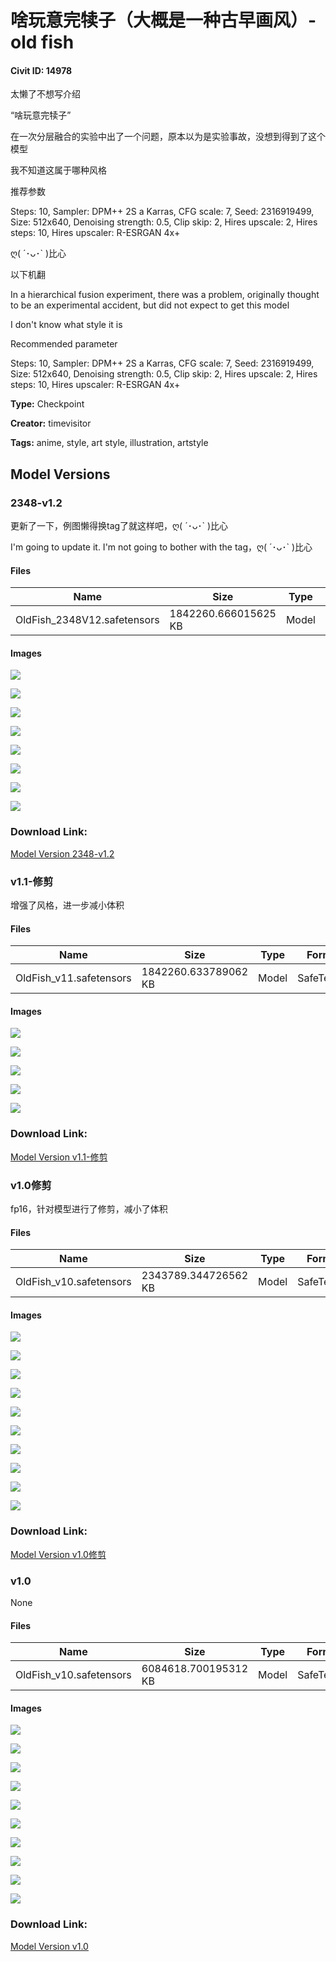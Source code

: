 # 啥玩意完犊子（大概是一种古早画风）- old fish

#### Civit ID: 14978

<p>太懒了不想写介绍</p><p>“啥玩意完犊子”</p><p>在一次分层融合的实验中出了一个问题，原本以为是实验事故，没想到得到了这个模型</p><p></p><p>我不知道这属于哪种风格</p><p></p><p>推荐参数</p><p>Steps: 10, Sampler: DPM++ 2S a Karras, CFG scale: 7, Seed: 2316919499, Size: 512x640, Denoising strength: 0.5, Clip skip: 2, Hires upscale: 2, Hires steps: 10, Hires upscaler: R-ESRGAN 4x+</p><p></p><p>ღ( ´･ᴗ･` )比心</p><p>以下机翻</p><p></p><p>In a hierarchical fusion experiment, there was a problem, originally thought to be an experimental accident, but did not expect to get this model</p><p>I don't know what style it is</p><p>Recommended parameter</p><p>Steps: 10, Sampler: DPM++ 2S a Karras, CFG scale: 7, Seed: 2316919499, Size: 512x640, Denoising strength: 0.5, Clip skip: 2, Hires upscale: 2, Hires steps: 10, Hires upscaler: R-ESRGAN 4x+</p>

**Type:** Checkpoint

**Creator:** timevisitor

**Tags:** anime, style, art style, illustration, artstyle

## Model Versions

### 2348-v1.2

<p>更新了一下，例图懒得换tag了就这样吧，ღ( ´･ᴗ･` )比心</p><p>I'm going to update it. I'm not going to bother with the tag，ღ( ´･ᴗ･` )比心</p>

#### Files

| Name | Size | Type | Format | Download Url | AutoV1 | AutoV2 | SHA256 | CRC32 | BLAKE3 |
| --- | --- | --- | --- | --- | --- | --- | --- | --- | --- |
| OldFish_2348V12.safetensors | 1842260.666015625 KB | Model | SafeTensor | https://civitai.com/api/download/models/40101 | 89CD6C70 | BD399EE451 | BD399EE451474D3A74DCE82A95663D1CCDA987A3108B309F9177A27C6288EB07 | 11C6F815 | 8FF5CEF0170CA4BD35199F9C5E9FB0754BAAB10EA61495B9FEC1380EA705884E |

#### Images

<p><img src="https://image.civitai.com/xG1nkqKTMzGDvpLrqFT7WA/8ed0f28c-dcd3-405b-d09e-3dd6a5ee3d00/width=450/443847.jpeg" /></p>

<p><img src="https://image.civitai.com/xG1nkqKTMzGDvpLrqFT7WA/1bc9b73e-f6ef-4480-1c1a-61cbb3364100/width=450/443856.jpeg" /></p>

<p><img src="https://image.civitai.com/xG1nkqKTMzGDvpLrqFT7WA/b4ffe29c-542f-4f77-41cb-daea5399b500/width=450/443850.jpeg" /></p>

<p><img src="https://image.civitai.com/xG1nkqKTMzGDvpLrqFT7WA/5f07385a-1a17-48bc-97a6-cc82a058d000/width=450/443852.jpeg" /></p>

<p><img src="https://image.civitai.com/xG1nkqKTMzGDvpLrqFT7WA/ff0f304a-bf66-4314-4839-dfdb15ce0b00/width=450/443858.jpeg" /></p>

<p><img src="https://image.civitai.com/xG1nkqKTMzGDvpLrqFT7WA/b6d22503-1116-4006-7c07-57ea50401900/width=450/443854.jpeg" /></p>

<p><img src="https://image.civitai.com/xG1nkqKTMzGDvpLrqFT7WA/e4a2331a-8e81-4c92-3ab7-fe4475c17400/width=450/443855.jpeg" /></p>

<p><img src="https://image.civitai.com/xG1nkqKTMzGDvpLrqFT7WA/8af2ab75-9b20-4d6c-f667-83e7a5003300/width=450/443857.jpeg" /></p>

### Download Link:

[Model Version 2348-v1.2](https://civitai.com/api/download/models/40101)

### v1.1-修剪

<p>增强了风格，进一步减小体积</p>

#### Files

| Name | Size | Type | Format | Download Url | AutoV1 | AutoV2 | SHA256 | CRC32 | BLAKE3 |
| --- | --- | --- | --- | --- | --- | --- | --- | --- | --- |
| OldFish_v11.safetensors | 1842260.633789062 KB | Model | SafeTensor | https://civitai.com/api/download/models/22052 | 00AD8A09 | 7BE100B0F3 | 7BE100B0F3CE86F88949E1620D1C4649139968A4B10729651079D38D2D84FAEE | 7C24401A | 271CD18ADBFFAA489E61A0EF25891F3CAAB5B6752DA4F95EB6EBE69A4142CFAA |

#### Images

<p><img src="https://image.civitai.com/xG1nkqKTMzGDvpLrqFT7WA/94b1a492-ab7c-4a85-0b68-e851747ed600/width=450/236175.jpeg" /></p>

<p><img src="https://image.civitai.com/xG1nkqKTMzGDvpLrqFT7WA/8d45abdb-342a-4aa7-a4f8-39d6e3ac5000/width=450/236174.jpeg" /></p>

<p><img src="https://image.civitai.com/xG1nkqKTMzGDvpLrqFT7WA/a643f5fd-92c7-41a3-9b16-6280ed3c4400/width=450/236173.jpeg" /></p>

<p><img src="https://image.civitai.com/xG1nkqKTMzGDvpLrqFT7WA/aaf8018e-d153-43c6-4a12-910c722cd300/width=450/236172.jpeg" /></p>

<p><img src="https://image.civitai.com/xG1nkqKTMzGDvpLrqFT7WA/c17f4684-6552-4155-d8f3-179c0437f400/width=450/236171.jpeg" /></p>

### Download Link:

[Model Version v1.1-修剪](https://civitai.com/api/download/models/22052)

### v1.0修剪

<p>fp16，针对模型进行了修剪，减小了体积</p>

#### Files

| Name | Size | Type | Format | Download Url | AutoV1 | AutoV2 | SHA256 | CRC32 | BLAKE3 |
| --- | --- | --- | --- | --- | --- | --- | --- | --- | --- |
| OldFish_v10.safetensors | 2343789.344726562 KB | Model | SafeTensor | https://civitai.com/api/download/models/18085 | CA292790 | 186F002C86 | 186F002C86BA317E90DB44FB8AA034B412EEA8E7231BD8562EF6115657FEB4A2 | 94AD02A9 | FE4A356DBE3487507E1C9C01B13DD890DE74234261FA3A6EF60692BE8BF5E08C |

#### Images

<p><img src="https://image.civitai.com/xG1nkqKTMzGDvpLrqFT7WA/a1124e60-75fb-40b9-652d-80429cbab400/width=450/185680.jpeg" /></p>

<p><img src="https://image.civitai.com/xG1nkqKTMzGDvpLrqFT7WA/5349f4ee-90e4-439c-a8ea-8362192c2b00/width=450/185679.jpeg" /></p>

<p><img src="https://image.civitai.com/xG1nkqKTMzGDvpLrqFT7WA/cf595d87-771a-4276-7d4a-301a4ba90d00/width=450/185678.jpeg" /></p>

<p><img src="https://image.civitai.com/xG1nkqKTMzGDvpLrqFT7WA/a1459c87-a8ec-4c1d-85cb-92aadda22300/width=450/185677.jpeg" /></p>

<p><img src="https://image.civitai.com/xG1nkqKTMzGDvpLrqFT7WA/00c4c5ca-c5f7-4a30-0b27-67922dc91400/width=450/185676.jpeg" /></p>

<p><img src="https://image.civitai.com/xG1nkqKTMzGDvpLrqFT7WA/e9d2b340-59ac-40b5-5602-09d8a6a9c600/width=450/185675.jpeg" /></p>

<p><img src="https://image.civitai.com/xG1nkqKTMzGDvpLrqFT7WA/6b9d8277-f48e-473f-66ca-edb102640300/width=450/185674.jpeg" /></p>

<p><img src="https://image.civitai.com/xG1nkqKTMzGDvpLrqFT7WA/c80dae0e-4182-4336-e3ca-f28328528800/width=450/185673.jpeg" /></p>

<p><img src="https://image.civitai.com/xG1nkqKTMzGDvpLrqFT7WA/81929435-982e-4101-a452-fb68dabcad00/width=450/185672.jpeg" /></p>

<p><img src="https://image.civitai.com/xG1nkqKTMzGDvpLrqFT7WA/d02d10df-7ace-419e-7884-de9127b86d00/width=450/185671.jpeg" /></p>

### Download Link:

[Model Version v1.0修剪](https://civitai.com/api/download/models/18085)

### v1.0

None

#### Files

| Name | Size | Type | Format | Download Url | AutoV1 | AutoV2 | SHA256 | CRC32 | BLAKE3 |
| --- | --- | --- | --- | --- | --- | --- | --- | --- | --- |
| OldFish_v10.safetensors | 6084618.700195312 KB | Model | SafeTensor | https://civitai.com/api/download/models/17641 | 466DB277 | D7C1CBD465 | D7C1CBD465B7A447B4FC4878E6B03D6C66D65314ECD70F496514BAB792139D15 | 86D271BC | 36F39D53FD566C1C3CA8CFE5740C9F91CE21FD91EC9574225D41073B307D2BD2 |

#### Images

<p><img src="https://image.civitai.com/xG1nkqKTMzGDvpLrqFT7WA/3e90b9ac-a518-4b93-8c11-928d9b265b00/width=450/180207.jpeg" /></p>

<p><img src="https://image.civitai.com/xG1nkqKTMzGDvpLrqFT7WA/80e1926d-c438-4194-26ea-c1877044dd00/width=450/180218.jpeg" /></p>

<p><img src="https://image.civitai.com/xG1nkqKTMzGDvpLrqFT7WA/9d74fd4d-582d-4660-c085-eced1902bc00/width=450/180217.jpeg" /></p>

<p><img src="https://image.civitai.com/xG1nkqKTMzGDvpLrqFT7WA/f0537159-4635-44c4-de5a-14ca197fdd00/width=450/180216.jpeg" /></p>

<p><img src="https://image.civitai.com/xG1nkqKTMzGDvpLrqFT7WA/61052b86-62e2-4738-9c4c-9fce4a6b0100/width=450/180215.jpeg" /></p>

<p><img src="https://image.civitai.com/xG1nkqKTMzGDvpLrqFT7WA/48a31041-3b6b-41cb-aede-920eacf21400/width=450/180214.jpeg" /></p>

<p><img src="https://image.civitai.com/xG1nkqKTMzGDvpLrqFT7WA/6c69dbe6-6235-4230-b56a-750ebe28d100/width=450/180213.jpeg" /></p>

<p><img src="https://image.civitai.com/xG1nkqKTMzGDvpLrqFT7WA/d640ba2b-2283-4636-5e11-4f5645214800/width=450/180212.jpeg" /></p>

<p><img src="https://image.civitai.com/xG1nkqKTMzGDvpLrqFT7WA/39922db5-0591-4873-24ec-cad697ede100/width=450/180211.jpeg" /></p>

<p><img src="https://image.civitai.com/xG1nkqKTMzGDvpLrqFT7WA/0c4fa8b3-0d7f-4753-3f26-0d9865029f00/width=450/180210.jpeg" /></p>

### Download Link:

[Model Version v1.0](https://civitai.com/api/download/models/17641)

